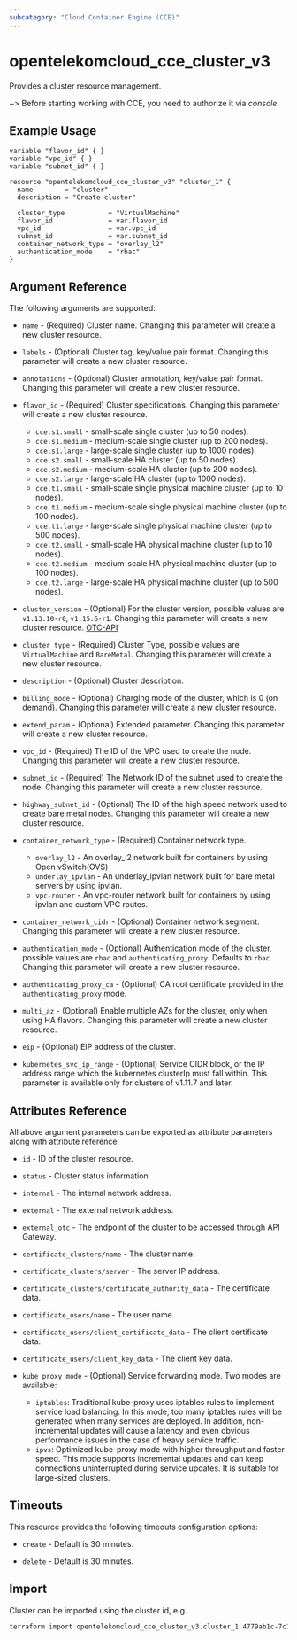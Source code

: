 ```yaml
---
subcategory: "Cloud Container Engine (CCE)"
---
```


# opentelekomcloud_cce_cluster_v3

Provides a cluster resource management.

~>
  Before starting working with CCE, you need to authorize it via _console_.

## Example Usage

```hcl
variable "flavor_id" { }
variable "vpc_id" { }
variable "subnet_id" { }

resource "opentelekomcloud_cce_cluster_v3" "cluster_1" {
  name        = "cluster"
  description = "Create cluster"

  cluster_type           = "VirtualMachine"
  flavor_id              = var.flavor_id
  vpc_id                 = var.vpc_id
  subnet_id              = var.subnet_id
  container_network_type = "overlay_l2"
  authentication_mode    = "rbac"
}
```

## Argument Reference

The following arguments are supported:

* `name` - (Required) Cluster name. Changing this parameter will create a new cluster resource.

* `labels` - (Optional) Cluster tag, key/value pair format. Changing this parameter will create a new cluster resource.

* `annotations` - (Optional) Cluster annotation, key/value pair format. Changing this parameter will create a new cluster resource.

* `flavor_id` - (Required) Cluster specifications. Changing this parameter will create a new cluster resource.
  * `cce.s1.small` - small-scale single cluster (up to 50 nodes).
  * `cce.s1.medium` - medium-scale single cluster (up to 200 nodes).
  * `cce.s1.large` - large-scale single cluster (up to 1000 nodes).
  * `cce.s2.small` - small-scale HA cluster (up to 50 nodes).
  * `cce.s2.medium` - medium-scale HA cluster (up to 200 nodes).
  * `cce.s2.large` - large-scale HA cluster (up to 1000 nodes).
  * `cce.t1.small` - small-scale single physical machine cluster (up to 10 nodes).
  * `cce.t1.medium` - medium-scale single physical machine cluster (up to 100 nodes).
  * `cce.t1.large` - large-scale single physical machine cluster (up to 500 nodes).
  * `cce.t2.small` - small-scale HA physical machine cluster (up to 10 nodes).
  * `cce.t2.medium` - medium-scale HA physical machine cluster (up to 100 nodes).
  * `cce.t2.large` - large-scale HA physical machine cluster (up to 500 nodes).

* `cluster_version` - (Optional) For the cluster version, possible values are `v1.13.10-r0`, `v1.15.6-r1`.
  Changing this parameter will create a new cluster resource. [OTC-API](https://docs.otc.t-systems.com/en-us/api2/cce/cce_02_0236.html)

* `cluster_type` - (Required) Cluster Type, possible values are `VirtualMachine` and `BareMetal`. Changing this parameter will create a new cluster resource.

* `description` - (Optional) Cluster description.

* `billing_mode` - (Optional) Charging mode of the cluster, which is 0 (on demand). Changing this parameter will create a new cluster resource.

* `extend_param` - (Optional) Extended parameter. Changing this parameter will create a new cluster resource.

* `vpc_id` - (Required) The ID of the VPC used to create the node. Changing this parameter will create a new cluster resource.

* `subnet_id` - (Required) The Network ID of the subnet used to create the node. Changing this parameter will create a new cluster resource.

* `highway_subnet_id` - (Optional) The ID of the high speed network used to create bare metal nodes. Changing this parameter will create a new cluster resource.

* `container_network_type` - (Required) Container network type.
  * `overlay_l2` - An overlay_l2 network built for containers by using Open vSwitch(OVS)
  * `underlay_ipvlan` - An underlay_ipvlan network built for bare metal servers by using ipvlan.
  * `vpc-router` - An vpc-router network built for containers by using ipvlan and custom VPC routes.

* `container_network_cidr` - (Optional) Container network segment. Changing this parameter will create a new cluster resource.

* `authentication_mode` - (Optional) Authentication mode of the cluster, possible values are `rbac` and `authenticating_proxy`.
  Defaults to `rbac`. Changing this parameter will create a new cluster resource.

* `authenticating_proxy_ca` - (Optional) CA root certificate provided in the `authenticating_proxy` mode.

* `multi_az` - (Optional) Enable multiple AZs for the cluster, only when using HA flavors. Changing this parameter will create a new cluster resource.

* `eip` - (Optional) EIP address of the cluster.

* `kubernetes_svc_ip_range` - (Optional) Service CIDR block, or the IP address range which the kubernetes
  clusterIp must fall within. This parameter is available only for clusters of v1.11.7 and later.

## Attributes Reference

All above argument parameters can be exported as attribute parameters along with attribute reference.

* `id` - ID of the cluster resource.

* `status` - Cluster status information.

* `internal` - The internal network address.

* `external` - The external network address.

* `external_otc` - The endpoint of the cluster to be accessed through API Gateway.

* `certificate_clusters/name` - The cluster name.

* `certificate_clusters/server` - The server IP address.

* `certificate_clusters/certificate_authority_data` - The certificate data.

* `certificate_users/name` - The user name.

* `certificate_users/client_certificate_data` - The client certificate data.

* `certificate_users/client_key_data` - The client key data.

* `kube_proxy_mode` - (Optional) Service forwarding mode. Two modes are available:
  * `iptables`: Traditional kube-proxy uses iptables rules to implement service load balancing.
  In this mode, too many iptables rules will be generated when many services are deployed.
  In addition, non-incremental updates will cause a latency and even obvious performance issues
  in the case of heavy service traffic.
  * `ipvs`: Optimized kube-proxy mode with higher throughput and faster speed.
  This mode supports incremental updates and can keep connections uninterrupted during service updates.
  It is suitable for large-sized clusters.

## Timeouts

This resource provides the following timeouts configuration options:

- `create` - Default is 30 minutes.

- `delete` - Default is 30 minutes.

## Import

Cluster can be imported using the cluster id, e.g.

```sh
terraform import opentelekomcloud_cce_cluster_v3.cluster_1 4779ab1c-7c1a-44b1-a02e-93dfc361b32d
```

